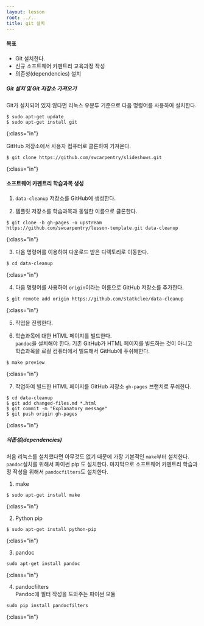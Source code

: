 ```yaml
---
layout: lesson
root: ../..
title: git 설치
---
```

<div class="objectives" markdown="1">

#### 목표
*   Git 설치한다.
*   신규 소프트웨어 카펜트리 교육과정 작성
*   의존성(dependencies) 설치

</div>

##### Git 설치 및 Git 저장소 가져오기

Git가 설치되어 있지 않다면 리눅스 우분투 기준으로 다음 명령어를 사용하여 설치한다.  

~~~
$ sudo apt-get update
$ sudo apt-get install git
~~~
{:class="in"}

GitHub 저장소에서 사용자 컴퓨터로 클론하여 가져온다.  

~~~
$ git clone https://github.com/swcarpentry/slideshows.git
~~~
{:class="in"}

#### 소프트웨어 카펜트리 학습과목 생성

1. `data-cleanup` 저장소를 GitHub에 생성한다.  

2. 템플릿 저장소를 학습과목과 동일한 이름으로 클론한다.  

~~~
$ git clone -b gh-pages -o upstream https://github.com/swcarpentry/lesson-template.git data-cleanup
~~~
{:class="in"}

3. 다음 명령어를 이용하여 다운로드 받은 디렉토리로 이동한다.  

~~~
$ cd data-cleanup
~~~
{:class="in"}

4. 다음 명령어를 사용하여 `origin`이라는 이름으로 GitHub 저장소를 추가한다.  

~~~
$ git remote add origin https://github.com/statkclee/data-cleanup
~~~
{:class="in"}

5. 작업을 진행한다.  

6. 학습과목에 대한 HTML 페이지를 빌드한다.  
`pandoc`을 설치해야 한다. 기존 GitHub가 HTML 페이지를 빌드하는 것이 아니고 학습과목을 로컬 컴퓨터에서 빌드해서 GitHub에 푸쉬해한다.   

~~~
$ make preview
~~~
{:class="in"}

7. 작업하여 빌드한 HTML 페이지를 GitHub 저장소 `gh-pages` 브랜치로 푸쉬한다.  

~~~
$ cd data-cleanup
$ git add changed-files.md *.html
$ git commit -m "Explanatory message"
$ git push origin gh-pages
~~~
{:class="in"}


##### 의존성(dependencies)

처음 리눅스를 설치했다면 아무것도 없기 때문에 가장 기본적인 `make`부터 설치한다.
`pandoc`설치를 위해서 파이썬 pip 도 설치한다. 마지막으로 소프트웨어 카펜트리 학습과정 작성을 위해서 `pandocfilters`도 설치한다.  

1. make  

~~~
$ sudo apt-get install make
~~~
{:class="in"}

2. Python pip  

~~~
$ sudo apt-get install python-pip
~~~
{:class="in"}

3. pandoc   

~~~
sudo apt-get install pandoc
~~~
{:class="in"}

4. pandocfilters  
Pandoc에 필터 작성을 도와주는 파이썬 모듈  

~~~
sudo pip install pandocfilters
~~~
{:class="in"}

